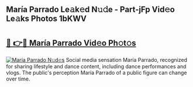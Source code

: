 ## María Parrado Le𝚊k𝚎d N𝚞𝚍e - Part-jFp Vid𝚎o Le𝚊ks Photos 1bKWV

# <h2><a href="http://fbg3e6f.evod.top/?m=Mar%c3%ada+Parrado">🔗 👉🔴 María Parrado Vid𝚎o Ph𝚘t𝚘s</a></h2>

[![María Parrado N𝚞d𝚎s](https://i.imgur.com/8V9OHl7.gif)](http://fbg3e6f.evod.top/?m=Mar%c3%ada+Parrado)
Social media sensation María Parrado, recognized for sharing lifestyle and dance content, including dance performances and vlogs. The public's perception María Parrado of a public figure can change over time. 

